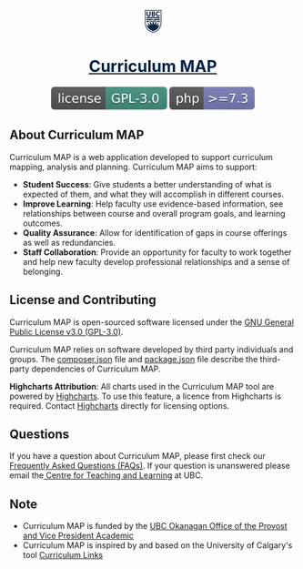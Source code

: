 <p align="center">
    <a href="https://curriculum.ok.ubc.ca/" target="_blank">
        <img src="public\img\UBC-logo-2018-crest-blue-rgb72-resized.png"> 
        <strong style="color:#002145" ><h1  align="center">Curriculum MAP</h1></strong>
    </a>
</p>

<p align="center">
    <a href="https://github.com/bohuie/curriculum/blob/master/LICENSE.md"><img src="public\img\readme\license-gpl-flatsvg.svg" alt="License"></a>
    <a href="https://www.php.net/"><img src="public\img\readme\php-require.svg" alt="PHP Version Require"></a>
</p>

## About Curriculum MAP

Curriculum MAP is a web application developed to support curriculum mapping, analysis and planning. Curriculum MAP aims to support:

- <strong>Student Success</strong>: Give students a better understanding of what is expected of them, and what they will accomplish in different courses. 
- <strong>Improve Learning</strong>: Help faculty use evidence-based information, see relationships between course and overall program goals, and learning outcomes. 
- <strong>Quality Assurance</strong>: Allow for identification of gaps in course offerings as well as redundancies. 
- <strong>Staff Collaboration</strong>: Provide an opportunity for faculty to work together and help new faculty develop professional relationships and a sense of belonging. 

## License and Contributing

Curriculum MAP is open-sourced software licensed under the [GNU General Public License v3.0 (GPL-3.0)]("https://github.com/bohuie/curriculum/blob/master/LICENSE.md").

Curriculum MAP relies on software developed by third party individuals and groups. The <a href="https://github.com/bohuie/curriculum/blob/master/composer.json">composer.json</a> file and <a href="https://github.com/bohuie/curriculum/blob/master/package.json">package.json</a> file describe the third-party dependencies of Curriculum MAP. 

<strong>Highcharts Attribution</strong>: All charts used in the Curriculum MAP tool are powered by <a href="https://www.highcharts.com/">Highcharts</a>. To use this feature, a licence from Highcharts is required. Contact <a href="https://www.highcharts.com/">Highcharts</a> directly for licensing options. 

## Questions
If you have a question about Curriculum MAP, please first check our <a href="https://curriculum.ok.ubc.ca/faq">Frequently Asked Questions (FAQs)</a>. If your question is unanswered please email the<a href="mailto:ctl.helpdesk@ubc.ca?subject=Curriculum MAP: Question"> Centre for Teaching and Learning</a> at UBC. 

## Note
- Curriculum MAP is funded by the <a href="http://provost.ok.ubc.ca/">UBC Okanagan Office of the Provost and Vice President Academic</a>
- Curriculum MAP is inspired by and based on the University of Calgary's tool <a href="https://taylorinstitute.ucalgary.ca/curriculum-links">Curriculum Links</a>


